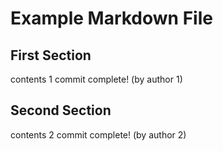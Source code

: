 # Example Markdown File

## First Section

contents 1 commit complete! (by author 1)

## Second Section

contents 2 commit complete! (by author 2)
